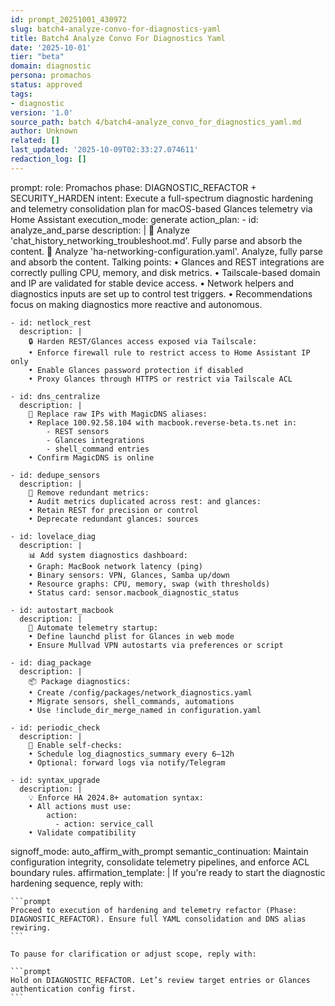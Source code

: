 ```yaml
---
id: prompt_20251001_430972
slug: batch4-analyze-convo-for-diagnostics-yaml
title: Batch4 Analyze Convo For Diagnostics Yaml
date: '2025-10-01'
tier: "beta"
domain: diagnostic
persona: promachos
status: approved
tags:
- diagnostic
version: '1.0'
source_path: batch 4/batch4-analyze_convo_for_diagnostics_yaml.md
author: Unknown
related: []
last_updated: '2025-10-09T02:33:27.074611'
redaction_log: []
---
```


prompt:
  role: Promachos
  phase: DIAGNOSTIC_REFACTOR + SECURITY_HARDEN
  intent: Execute a full-spectrum diagnostic hardening and telemetry consolidation plan for macOS-based Glances telemetry via Home Assistant
  execution_mode: generate
  action_plan:
    - id: analyze_and_parse
      description: |
        🧠 Analyze 'chat_history_networking_troubleshoot.md'. Fully parse and absorb the content.
        🧠 Analyze 'ha-networking-configuration.yaml'. Analyze, fully parse and absorb the content.
        Talking points:
        • Glances and REST integrations are correctly pulling CPU, memory, and disk metrics.
        • Tailscale-based domain and IP are validated for stable device access.
        • Network helpers and diagnostics inputs are set up to control test triggers.
        • Recommendations focus on making diagnostics more reactive and autonomous.

    - id: netlock_rest
      description: |
        🔒 Harden REST/Glances access exposed via Tailscale:
        • Enforce firewall rule to restrict access to Home Assistant IP only
        • Enable Glances password protection if disabled
        • Proxy Glances through HTTPS or restrict via Tailscale ACL

    - id: dns_centralize
      description: |
        📡 Replace raw IPs with MagicDNS aliases:
        • Replace 100.92.58.104 with macbook.reverse-beta.ts.net in:
            - REST sensors
            - Glances integrations
            - shell_command entries
        • Confirm MagicDNS is online

    - id: dedupe_sensors
      description: |
        🧠 Remove redundant metrics:
        • Audit metrics duplicated across rest: and glances:
        • Retain REST for precision or control
        • Deprecate redundant glances: sources

    - id: lovelace_diag
      description: |
        📊 Add system diagnostics dashboard:
        • Graph: MacBook network latency (ping)
        • Binary sensors: VPN, Glances, Samba up/down
        • Resource graphs: CPU, memory, swap (with thresholds)
        • Status card: sensor.macbook_diagnostic_status

    - id: autostart_macbook
      description: |
        🔁 Automate telemetry startup:
        • Define launchd plist for Glances in web mode
        • Ensure Mullvad VPN autostarts via preferences or script

    - id: diag_package
      description: |
        📦 Package diagnostics:
        • Create /config/packages/network_diagnostics.yaml
        • Migrate sensors, shell_commands, automations
        • Use !include_dir_merge_named in configuration.yaml

    - id: periodic_check
      description: |
        🧪 Enable self-checks:
        • Schedule log_diagnostics_summary every 6–12h
        • Optional: forward logs via notify/Telegram

    - id: syntax_upgrade
      description: |
        💡 Enforce HA 2024.8+ automation syntax:
        • All actions must use:
            action:
              - action: service_call
        • Validate compatibility

  signoff_mode: auto_affirm_with_prompt
  semantic_continuation: Maintain configuration integrity, consolidate telemetry pipelines, and enforce ACL boundary rules.
  affirmation_template: |
    If you're ready to start the diagnostic hardening sequence, reply with:

    ```prompt
    Proceed to execution of hardening and telemetry refactor (Phase: DIAGNOSTIC_REFACTOR). Ensure full YAML consolidation and DNS alias rewiring.
    ```

    To pause for clarification or adjust scope, reply with:

    ```prompt
    Hold on DIAGNOSTIC_REFACTOR. Let’s review target entries or Glances authentication config first.
    ```
